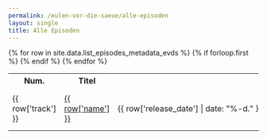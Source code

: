 ```yaml
---
permalink: /eulen-vor-die-saeue/alle-episoden
layout: single
title: Alle Episoden
---
```


<table>
  {% for row in site.data.list_episodes_metadata_evds %}
    {% if forloop.first %}
    <tr>
        <th>Num.</th>
        <th>Titel</th>
        <th>Datum</th>
        <th>Länge in Minuten</th>
    </tr>
    {% endif %}
    <tr>
    <td markdown="span">{{ row['track'] }}</td>
    <td markdown="span"><a href="{{ row['spotify_url'] }}">{{ row['name'] }}</a></td>
    <td markdown="span" style="white-space: nowrap;overflow: hidden;text-overflow:ellipsis;">
                  {{ row['release_date'] | date: "%-d." }}{% assign month = row['release_date'] | date: '%-m' %}
              {% case month %}
                {% when '1' %}Jan.
                {% when '2' %}Feb.
                {% when '3' %}März
                {% when '4' %}April
                {% when '5' %}Mai
                {% when '6' %}Juni
                {% when '7' %}Juli
                {% when '8' %}Aug.
                {% when '9' %}Sep.
                {% when '10' %}Okt.
                {% when '11' %}Nov.
                {% when '12' %}Dez.
              {% endcase %}{{ row['release_date'] | date: "%Y" }}
    </td>
    <td markdown="span">{{ row['duration_sec'] | divided_by: 60.00 | round }}</td>
    </tr>
  {% endfor %}
</table>